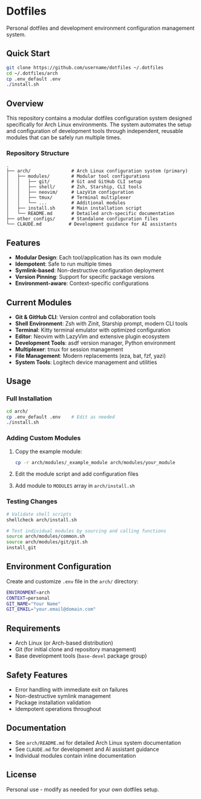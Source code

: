 # Dotfiles

Personal dotfiles and development environment configuration management system.

## Quick Start

```bash
git clone https://github.com/username/dotfiles ~/.dotfiles
cd ~/.dotfiles/arch
cp .env_default .env
./install.sh
```

## Overview

This repository contains a modular dotfiles configuration system designed specifically for Arch Linux environments. The system automates the setup and configuration of development tools through independent, reusable modules that can be safely run multiple times.

### Repository Structure

```
.
├── arch/               # Arch Linux configuration system (primary)
│   ├── modules/        # Modular tool configurations
│   │   ├── git/        # Git and GitHub CLI setup
│   │   ├── shell/      # Zsh, Starship, CLI tools
│   │   ├── neovim/     # LazyVim configuration
│   │   ├── tmux/       # Terminal multiplexer
│   │   └── ...         # Additional modules
│   ├── install.sh      # Main installation script
│   └── README.md       # Detailed arch-specific documentation
├── other_configs/      # Standalone configuration files
└── CLAUDE.md          # Development guidance for AI assistants
```

## Features

- **Modular Design**: Each tool/application has its own module
- **Idempotent**: Safe to run multiple times
- **Symlink-based**: Non-destructive configuration deployment
- **Version Pinning**: Support for specific package versions
- **Environment-aware**: Context-specific configurations

## Current Modules

- **Git & GitHub CLI**: Version control and collaboration tools
- **Shell Environment**: Zsh with Zinit, Starship prompt, modern CLI tools
- **Terminal**: Kitty terminal emulator with optimized configuration
- **Editor**: Neovim with LazyVim and extensive plugin ecosystem
- **Development Tools**: asdf version manager, Python environment
- **Multiplexer**: tmux for session management
- **File Management**: Modern replacements (eza, bat, fzf, yazi)
- **System Tools**: Logitech device management and utilities

## Usage

### Full Installation

```bash
cd arch/
cp .env_default .env    # Edit as needed
./install.sh
```

### Adding Custom Modules

1. Copy the example module:
   ```bash
   cp -r arch/modules/_example_module arch/modules/your_module
   ```

2. Edit the module script and add configuration files

3. Add module to `MODULES` array in `arch/install.sh`

### Testing Changes

```bash
# Validate shell scripts
shellcheck arch/install.sh

# Test individual modules by sourcing and calling functions
source arch/modules/common.sh
source arch/modules/git/git.sh
install_git
```

## Environment Configuration

Create and customize `.env` file in the `arch/` directory:

```bash
ENVIRONMENT=arch
CONTEXT=personal
GIT_NAME="Your Name"
GIT_EMAIL="your.email@domain.com"
```

## Requirements

- Arch Linux (or Arch-based distribution)
- Git (for initial clone and repository management)
- Base development tools (`base-devel` package group)

## Safety Features

- Error handling with immediate exit on failures
- Non-destructive symlink management
- Package installation validation
- Idempotent operations throughout

## Documentation

- See `arch/README.md` for detailed Arch Linux system documentation
- See `CLAUDE.md` for development and AI assistant guidance
- Individual modules contain inline documentation

## License

Personal use - modify as needed for your own dotfiles setup.
